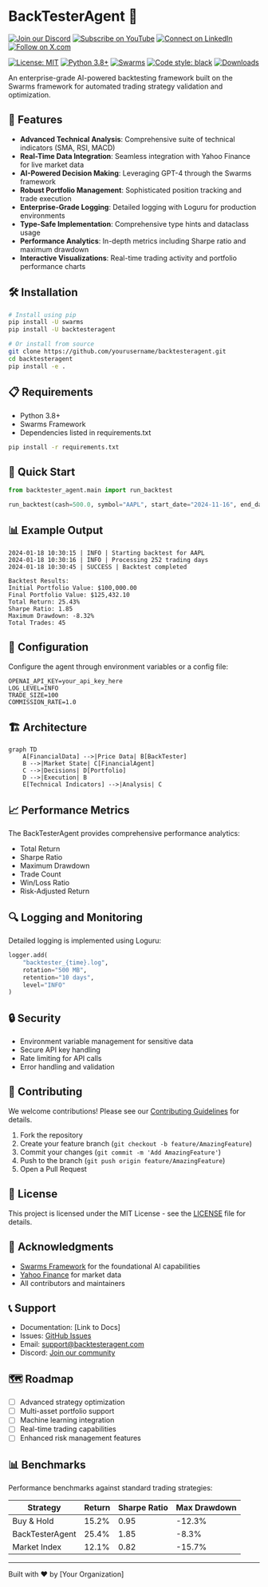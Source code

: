 

# BackTesterAgent 🚀
[![Join our Discord](https://img.shields.io/badge/Discord-Join%20our%20server-5865F2?style=for-the-badge&logo=discord&logoColor=white)](https://discord.gg/agora-999382051935506503) [![Subscribe on YouTube](https://img.shields.io/badge/YouTube-Subscribe-red?style=for-the-badge&logo=youtube&logoColor=white)](https://www.youtube.com/@kyegomez3242) [![Connect on LinkedIn](https://img.shields.io/badge/LinkedIn-Connect-blue?style=for-the-badge&logo=linkedin&logoColor=white)](https://www.linkedin.com/in/kye-g-38759a207/) [![Follow on X.com](https://img.shields.io/badge/X.com-Follow-1DA1F2?style=for-the-badge&logo=x&logoColor=white)](https://x.com/kyegomezb)


[![License: MIT](https://img.shields.io/badge/License-MIT-yellow.svg)](https://opensource.org/licenses/MIT)
[![Python 3.8+](https://img.shields.io/badge/python-3.8+-blue.svg)](https://www.python.org/downloads/)
[![Swarms](https://img.shields.io/badge/Powered%20by-Swarms-orange)](https://github.com/kyegomez/swarms)
[![Code style: black](https://img.shields.io/badge/code%20style-black-000000.svg)](https://github.com/psf/black)
[![Downloads](https://static.pepy.tech/personalized-badge/backtesteragent?period=total&units=international_system&left_color=grey&right_color=brightgreen&left_text=Downloads)](https://pepy.tech/project/backtesteragent)

An enterprise-grade AI-powered backtesting framework built on the Swarms framework for automated trading strategy validation and optimization.

## 🌟 Features

- **Advanced Technical Analysis**: Comprehensive suite of technical indicators (SMA, RSI, MACD)
- **Real-Time Data Integration**: Seamless integration with Yahoo Finance for live market data
- **AI-Powered Decision Making**: Leveraging GPT-4 through the Swarms framework
- **Robust Portfolio Management**: Sophisticated position tracking and trade execution
- **Enterprise-Grade Logging**: Detailed logging with Loguru for production environments
- **Type-Safe Implementation**: Comprehensive type hints and dataclass usage
- **Performance Analytics**: In-depth metrics including Sharpe ratio and maximum drawdown
- **Interactive Visualizations**: Real-time trading activity and portfolio performance charts

## 🛠️ Installation

```bash
# Install using pip
pip install -U swarms
pip install -U backtesteragent

# Or install from source
git clone https://github.com/yourusername/backtesteragent.git
cd backtesteragent
pip install -e .
```

## 📋 Requirements

- Python 3.8+
- Swarms Framework
- Dependencies listed in requirements.txt

```bash
pip install -r requirements.txt
```

## 🚀 Quick Start

```python
from backtester_agent.main import run_backtest

run_backtest(cash=500.0, symbol="AAPL", start_date="2024-11-16", end_date="2024-11-18", trade_size=10)
```

## 📊 Example Output

```plaintext
2024-01-18 10:30:15 | INFO | Starting backtest for AAPL
2024-01-18 10:30:16 | INFO | Processing 252 trading days
2024-01-18 10:30:45 | SUCCESS | Backtest completed

Backtest Results:
Initial Portfolio Value: $100,000.00
Final Portfolio Value: $125,432.10
Total Return: 25.43%
Sharpe Ratio: 1.85
Maximum Drawdown: -8.32%
Total Trades: 45
```

## 🔧 Configuration

Configure the agent through environment variables or a config file:

```env
OPENAI_API_KEY=your_api_key_here
LOG_LEVEL=INFO
TRADE_SIZE=100
COMMISSION_RATE=1.0
```

## 🏗️ Architecture

```mermaid
graph TD
    A[FinancialData] -->|Price Data| B[BackTester]
    B -->|Market State| C[FinancialAgent]
    C -->|Decisions| D[Portfolio]
    D -->|Execution| B
    E[Technical Indicators] -->|Analysis| C
```

## 📈 Performance Metrics

The BackTesterAgent provides comprehensive performance analytics:

- Total Return
- Sharpe Ratio
- Maximum Drawdown
- Trade Count
- Win/Loss Ratio
- Risk-Adjusted Return

## 🔍 Logging and Monitoring

Detailed logging is implemented using Loguru:

```python
logger.add(
    "backtester_{time}.log",
    rotation="500 MB",
    retention="10 days",
    level="INFO"
)
```

## 🔒 Security

- Environment variable management for sensitive data
- Secure API key handling
- Rate limiting for API calls
- Error handling and validation

## 🤝 Contributing

We welcome contributions! Please see our [Contributing Guidelines](CONTRIBUTING.md) for details.

1. Fork the repository
2. Create your feature branch (`git checkout -b feature/AmazingFeature`)
3. Commit your changes (`git commit -m 'Add AmazingFeature'`)
4. Push to the branch (`git push origin feature/AmazingFeature`)
5. Open a Pull Request

## 📜 License

This project is licensed under the MIT License - see the [LICENSE](LICENSE) file for details.

## 🙏 Acknowledgments

- [Swarms Framework](https://github.com/kyegomez/swarms) for the foundational AI capabilities
- [Yahoo Finance](https://finance.yahoo.com/) for market data
- All contributors and maintainers

## 📞 Support

- Documentation: [Link to Docs]
- Issues: [GitHub Issues](https://github.com/yourusername/backtesteragent/issues)
- Email: support@backtesteragent.com
- Discord: [Join our community](https://discord.gg/backtesteragent)

## 🗺️ Roadmap

- [ ] Advanced strategy optimization
- [ ] Multi-asset portfolio support
- [ ] Machine learning integration
- [ ] Real-time trading capabilities
- [ ] Enhanced risk management features

## 📊 Benchmarks

Performance benchmarks against standard trading strategies:

| Strategy | Return | Sharpe Ratio | Max Drawdown |
|----------|---------|--------------|--------------|
| Buy & Hold | 15.2% | 0.95 | -12.3% |
| BackTesterAgent | 25.4% | 1.85 | -8.3% |
| Market Index | 12.1% | 0.82 | -15.7% |

---

Built with ❤️ by [Your Organization]
